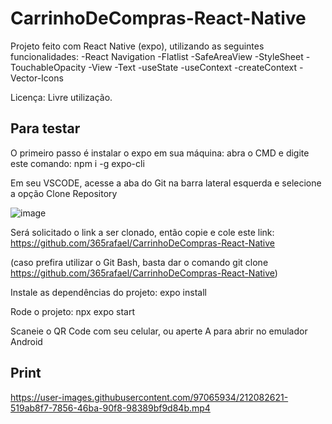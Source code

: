 # CarrinhoDeCompras-React-Native

Projeto feito com React Native (expo), utilizando as seguintes funcionalidades:
  -React Navigation
  -Flatlist
  -SafeAreaView
  -StyleSheet
  -TouchableOpacity
  -View
  -Text
  -useState
  -useContext
  -createContext
  -Vector-Icons
  
 Licença: Livre utilização.
 
 ## Para testar
 
 O primeiro passo é instalar o expo em sua máquina: abra o CMD e digite este comando: npm i -g expo-cli
 
 Em seu VSCODE, acesse a aba do Git na barra lateral esquerda e selecione a opção Clone Repository
 
 ![image](https://user-images.githubusercontent.com/97065934/212084282-42b86140-3825-41ed-8a17-bc6bbd02a7a7.png)

Será solicitado o link a ser clonado, então copie e cole este link:
https://github.com/365rafael/CarrinhoDeCompras-React-Native

(caso prefira utilizar o Git Bash, basta dar o comando git clone https://github.com/365rafael/CarrinhoDeCompras-React-Native)

Instale as dependências do projeto: expo install

Rode o projeto: npx expo start

Scaneie o QR Code com seu celular, ou aperte A para abrir no emulador Android 



 
 ## Print

https://user-images.githubusercontent.com/97065934/212082621-519ab8f7-7856-46ba-90f8-98389bf9d84b.mp4

